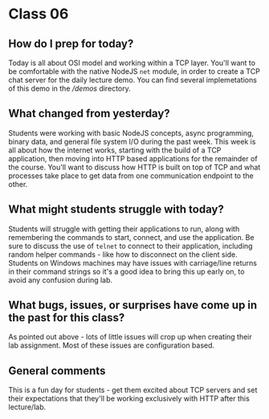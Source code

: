 # Class 06

## How do I prep for today?
Today is all about OSI model and working within a TCP layer.  You'll want to be comfortable with the native NodeJS `net` module, in order to create a TCP chat server for the daily lecture demo.  You can find several implemetations of this demo in the */demos* directory.
 
## What changed from yesterday?
Students were working with basic NodeJS concepts, async programming, binary data, and general file system I/O during the past week.  This week is all about how the internet works, starting with the build of a TCP application, then moving into HTTP based applications for the remainder of the course.  You'll want to discuss how HTTP is built on top of TCP and what processes take place to get data from one communication endpoint to the other.

## What might students struggle with today?
Students will struggle with getting their applications to run, along with remembering the commands to start, connect, and use the application.  Be sure to discuss the use of `telnet` to connect to their application, including random helper commands - like how to disconnect on the client side.  Students on Windows machines may have issues with carriage/line returns in their command strings so it's a good idea to bring this up early on, to avoid any confusion during lab.

## What bugs, issues, or surprises have come up in the past for this class?
As pointed out above - lots of little issues will crop up when creating their lab assignment.  Most of these issues are configuration based.

## General comments
This is a fun day for students - get them excited about TCP servers and set their expectations that they'll be working exclusively with HTTP after this lecture/lab.

